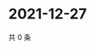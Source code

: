 # 2021-12-27

共 0 条

<!-- BEGIN WEIBO -->
<!-- 最后更新时间 Mon Dec 27 2021 23:05:36 GMT+0800 (China Standard Time) -->

<!-- END WEIBO -->
